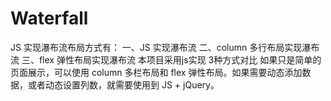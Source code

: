 # Waterfall
JS 实现瀑布流布局方式有：
  一、JS 实现瀑布流
  二、column 多行布局实现瀑布流
  三、flex 弹性布局实现瀑布流
  本项目采用js实现
3种方式对比
  如果只是简单的页面展示，可以使用 column 多栏布局和 flex 弹性布局。如果需要动态添加数据，或者动态设置列数，就需要使用到 JS + jQuery。
